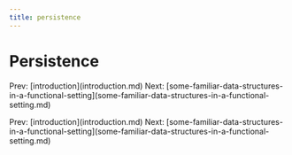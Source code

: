 ```yaml
---
title: persistence
---
```


# Persistence

Prev: \[introduction](introduction.md) Next:
\[some-familiar-data-structures-in-a-functional-setting](some-familiar-data-structures-in-a-functional-setting.md)

Prev: \[introduction](introduction.md) Next:
\[some-familiar-data-structures-in-a-functional-setting](some-familiar-data-structures-in-a-functional-setting.md)
